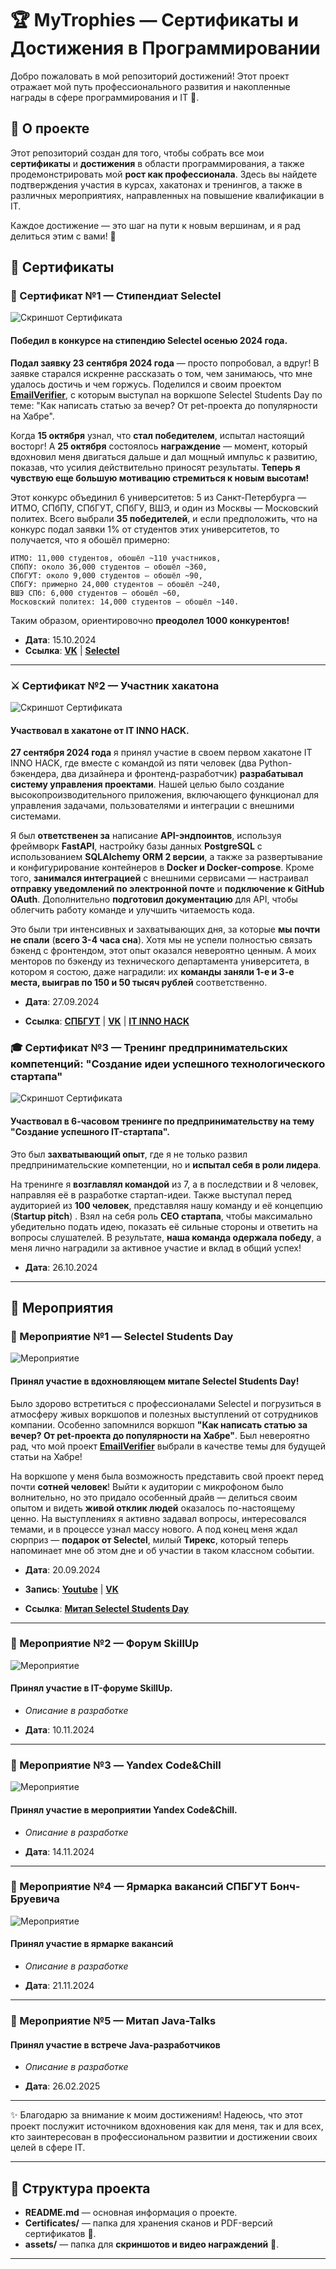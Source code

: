 ﻿# 🏆 MyTrophies — Сертификаты и Достижения в Программировании


Добро пожаловать в мой репозиторий достижений! Этот проект отражает мой путь профессионального развития и накопленные
награды в сфере программирования и IT 🌟.

## 📌 О проекте

Этот репозиторий создан для того, чтобы собрать все мои **сертификаты** и **достижения** в области программирования, а
также продемонстрировать мой **рост как профессионала**. Здесь вы найдете подтверждения участия в курсах, хакатонах и
тренингов, а также в различных мероприятиях, направленных на повышение квалификации в IT.

Каждое достижение — это шаг на пути к новым вершинам, и я рад делиться этим с вами! 🚀

## 📜 Сертификаты

### 🏅 Сертификат №1 — Стипендиат Selectel

![Скриншот Сертификата](https://raw.githubusercontent.com/cl7paBka/MyTrophies/main/media/Selectel_Scholarship.jpg)

#### Победил в конкурсе на стипендию Selectel осенью 2024 года.

**Подал заявку 23 сентября 2024 года** —
просто попробовал, а вдруг! В
заявке старался искренне рассказать о том, чем занимаюсь, что мне удалось достичь и чем горжусь. Поделился и своим
проектом [**EmailVerifier**](https://github.com/cl7paBka/EmailVerifier), с которым выступал на воркшопе Selectel
Students Day по теме: "Как написать статью за вечер? От pet-проекта до популярности на Хабре".

Когда **15 октября** узнал, что **стал победителем**, испытал настоящий восторг! А **25 октября** состоялось
**награждение** — момент, который вдохновил меня двигаться дальше и дал мощный импульс к развитию, показав, что усилия
действительно приносят результаты. **Теперь я чувствую еще
большую мотивацию стремиться к новым высотам!**

Этот конкурс объединил 6 университетов: 5 из Санкт-Петербурга — ИТМО, СПбПУ, СПбГУТ, СПбГУ, ВШЭ, и один из Москвы —
Московский политех. Всего выбрали **35 победителей**, и если предположить, что на конкурс подал заявки 1% от студентов
этих
университетов, то получается, что я обошёл примерно:

    ИТМО: 11,000 студентов, обошёл ~110 участников,
    СПбПУ: около 36,000 студентов — обошёл ~360,
    СПбГУТ: около 9,000 студентов — обошёл ~90,
    СПбГУ: примерно 24,000 студентов — обошёл ~240,
    ВШЭ СПб: 6,000 студентов — обошёл ~60,
    Московский политех: 14,000 студентов — обошёл ~140.

Таким образом, ориентировочно **преодолел 1000 конкурентов!**

- **Дата**: 15.10.2024
- **Ссылка**: **[VK](https://vk.com/wall-174003494_16280)** | **[Selectel](https://careers.selectel.ru/careerwave_scholarship)**

---

### ⚔️ Сертификат №2 — Участник хакатона

![Скриншот Сертификата](https://raw.githubusercontent.com/cl7paBka/MyTrophies/main/media/Hackathon_IT_INNO_HACK.png)

#### Участвовал в хакатоне от IT INNO HACK.

**27 сентября 2024 года** я принял участие в своем первом хакатоне IT INNO HACK, где вместе с командой из пяти человек (два
Python-бэкендера, два дизайнера и фронтенд-разработчик) **разрабатывал систему управления проектами**. Нашей целью было
создание высокопроизводительного приложения, включающего функционал для управления задачами, пользователями и интеграции
с внешними системами.

Я был **ответственен за** написание **API-эндпоинтов**, используя фреймворк **FastAPI**, настройку базы данных **PostgreSQL**
с использованием **SQLAlchemy ORM 2 версии**, а
также за развертывание и конфигурирование контейнеров в **Docker и Docker-compose**. Кроме того, **занимался интеграцией** с
внешними сервисами — настраивал **отправку уведомлений по электронной почте** и **подключение к GitHub OAuth**.
Дополнительно **подготовил
документацию** для API, чтобы облегчить работу команде и улучшить читаемость кода.

Это были три интенсивных и захватывающих дня, за которые **мы почти не спали** (**всего 3-4 часа сна**). Хотя мы не
успели полностью
связать бэкенд с фронтендом, этот опыт оказался невероятно ценным. А моих менторов по бэкенду из технического
департамента университета, в котором я состою, даже
наградили: их **команды заняли 1-е и 3-е места, выиграв по 150 и 50 тысяч рублей** соответственно.

- **Дата**: 27.09.2024

- **Ссылка**: **[СПБГУТ](https://www.sut.ru/bonchnews/education/04-10-2024-studenti-spbgut-v-prizerah-onlayn--hakatona)** | **[VK](https://vk.com/wall-174003494_16167)** | **[IT INNO HACK](http://it-innohack.ru/)**

### 🎓 Сертификат №3 — Тренинг предпринимательских компетенций: "Создание идеи успешного технологического стартапа"

![Скриншот Сертификата](https://raw.githubusercontent.com/cl7paBka/MyTrophies/main/media/Creating_Ideas_for_Successful_Technological_Startups_Training.png)

#### Участвовал в 6-часовом тренинге по предпринимательству на тему "Создание успешного IT-стартапа".
Это был **захватывающий опыт**, где я не только развил предпринимательские компетенции, но и **испытал себя в роли лидера**.

На тренинге я **возглавлял командой** из 7, а в последствии и 8 человек, направляя её в разработке стартап-идеи. Также выступал
перед аудиторией из **100 человек**, представляя нашу команду и её концепцию (**Startup pitch**) . Взял на себя роль **CEO стартапа**,
чтобы максимально убедительно подать идею, показать её сильные стороны и ответить на вопросы слушателей. В результате,
**наша команда одержала победу**, а меня лично наградили за активное участие и вклад в общий успех!

- **Дата**: 26.10.2024

---

## 🎤 Мероприятия

### 🏅 Мероприятие №1 — Selectel Students Day

![Мероприятие](https://raw.githubusercontent.com/cl7paBka/MyTrophies/main/media/Selectel_Students_Day.png)

#### Принял участие в вдохновляющем митапе **Selectel Students Day**!

Было здорово встретиться с профессионалами
Selectel и погрузиться в атмосферу живых воркшопов и полезных выступлений от сотрудников компании. Особенно запомнился
воркшоп **"Как написать статью за вечер? От pet-проекта до популярности на Хабре"**. Был невероятно рад, что мой
проект
[**EmailVerifier**](https://github.com/cl7paBka/EmailVerifier) выбрали в качестве темы для будущей статьи на Хабре!

На воркшопе у меня была возможность представить свой проект перед почти **сотней человек**! Выйти к аудитории с
микрофоном
было волнительно, но это придало особенный драйв — делиться своим опытом и видеть **живой отклик людей** оказалось
по-настоящему ценно. На выступлениях я активно задавал вопросы, интересовался темами, и в процессе узнал массу нового.
А под конец меня ждал сюрприз — **подарок от Selectel**, милый **Тирекс**, который теперь напоминает
мне об этом дне и об участии в таком классном событии.

- **Дата**: 20.09.2024

- **Запись**: **[Youtube](https://www.youtube.com/watch?v=ckH8lrmzjW0)** | **[VK](https://vk.com/video-211211142_456239103?ref_domain=selectel.ru)**

- **Ссылка**: **[Митап Selectel Students Day](https://selectel.ru/blog/events/selectel-students-day/)**

---

### 🏅 Мероприятие №2 — Форум SkillUp

![Мероприятие](https://raw.githubusercontent.com/cl7paBka/MyTrophies/main/media/SkillUP.jpg)

#### Принял участие в IT-форуме **SkillUp**.

- _Описание в разработке_

- **Дата**: 10.11.2024

---

### 🏅 Мероприятие №3 — **Yandex Code&Chill**

![Мероприятие](https://raw.githubusercontent.com/cl7paBka/MyTrophies/main/media/Yandex_Code%26Chill.jpg)

#### Принял участие в мероприятии **Yandex Code&Chill**.

- _Описание в разработке_

- **Дата**: 14.11.2024

---

### 🏅 Мероприятие №4 — **Ярмарка вакансий СПБГУТ Бонч-Бруевича**

![Мероприятие](https://raw.githubusercontent.com/cl7paBka/MyTrophies/main/media/job_fair_SPbSUT.png)

#### Принял участие в ярмарке вакансий

- _Описание в разработке_

- **Дата**: 21.11.2024
---

### 🏅 Мероприятие №5 — **Митап Java-Talks**


#### Принял участие в встрече Java-разработчиков 

- _Описание в разработке_

- **Дата**: 26.02.2025
---

✨ Благодарю за внимание к моим достижениям! Надеюсь, что этот проект послужит источником вдохновения как для меня, так и
для всех, кто заинтересован в профессиональном развитии и достижении своих целей в сфере IT.


---

## 📂 Структура проекта

- **README.md** — основная информация о проекте.
- **Certificates/** — папка для хранения сканов и PDF-версий сертификатов 📜.
- **assets/** — папка для **скриншотов и видео награждений** 🎉.

--- 
